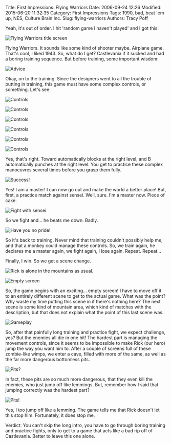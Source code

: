Title: First Impressions: Flying Warriors
Date: 2006-09-24 12:26
Modified: 2015-06-20 11:32:35
Category: First Impressions
Tags: 1990, bad, beat 'em up, NES, Culture Brain Inc.
Slug: flying-warriors
Authors: Tracy Poff

Yeah, it's out of order. I hit 'random game I haven't played' and I got this:

![Flying Warriors title screen]({filename}images/Flying-Warriors_01.png)

Flying Warriors. It sounds like some kind of shooter maybe. Airplane game. That's cool, I liked 1943. So, what do I get? Castlevania if it sucked and had a boring training sequence. But before training, some important wisdom:

![Advice]({filename}images/Flying-Warriors_02.png)

Okay, on to the training. Since the designers went to all the trouble of putting in training, this game must have some complex controls, or something. Let's see:

![Controls]({filename}images/Flying-Warriors_03.png)

![Controls]({filename}images/Flying-Warriors_20.png)

![Controls]({filename}images/Flying-Warriors_05.png)

![Controls]({filename}images/Flying-Warriors_22.png)

![Controls]({filename}images/Flying-Warriors_06.png)

![Controls]({filename}images/Flying-Warriors_08.png)

Yes, that's right. Toward automatically blocks at the right level, and B automatically punches at the right level. You get to practice these complex manoeuvres several times before you grasp them fully.

![Success!]({filename}images/Flying-Warriors_09.png)

Yes! I am a master! I can now go out and make the world a better place! But, first, a practice match against sensei. Well, sure. I'm a master now. Piece of cake.

![Fight with sensei]({filename}images/Flying-Warriors_10.png)

So we fight and... he beats me down. Badly.

![Have you no pride!]({filename}images/Flying-Warriors_11.png)

So it's back to training. Never mind that training couldn't possibly help me, and that a monkey could manage these controls. So, we train again, he declares me a master again, we fight again, I lose again. Repeat. Repeat...

Finally, I win. So we get a scene change.

![Rick is alone in the mountains as usual.]({filename}images/Flying-Warriors_12.png)

![Empty screen]({filename}images/Flying-Warriors_13.png)

So, the game begins with an exciting... empty screen! I have to move off it to an entirely different scene to get to the actual game. What was the point? Why waste my time putting this scene in if there's nothing here? The next scene is some kind of mountain area, which kind of matches with the description, but that does not explain what the point of this last scene was.

![Gameplay]({filename}images/Flying-Warriors_15.png)

So, after that painfully long training and practice fight, we expect challenge, yes? But the enemies all die in one hit! The hardest part is managing the movement controls, since it seems to be impossible to make Rick (our hero) jump the way you want him to. After a couple of screens full of these zombie-like wimps, we enter a cave, filled with more of the same, as well as the far more dangerous bottomless pits.

![Pits?]({filename}images/Flying-Warriors_17.png)

In fact, these pits are so much more dangerous, that they even kill the enemies, who just jump off like lemmings. But, remember how I said that jumping correctly was the hardest part?

![Pits!]({filename}images/Flying-Warriors_18.png)

Yes, I too jump off like a lemming. The game tells me that Rick doesn't let this stop him. Fortunately, it does stop me.

Verdict: You can't skip the long intro, you have to go through boring training and practice fights, only to get to a game that acts like a bad rip off of Castlevania. Better to leave this one alone.
